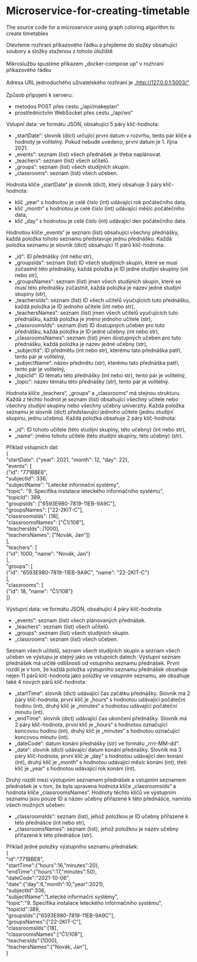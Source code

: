 # Microservice-for-creating-timetable
The source code for a microservice using graph coloring algorithm to create timetables

Otevřeme rozhraní příkazového řádku a přejdeme do složky obsahující soubory a složky staženou z tohoto úložiště<br/><br/>
Mikroslužbu spustíme příkazem „docker-compose up“ v rozhraní příkazového řádku<br/><br/>
Adresa URL jednoduchého uživatelského rozhraní je „http://127.0.0.1:5003/“ <br/><br/>
Způsob připojení k serveru:
+ metodou POST přes cestu „/api/makeplan“
+ prostřednictvím WebSocket přes cestu „/api/ws“

Vstupní data: ve formátu JSON, obsahující 5 páry klíč-hodnota:
+ „startDate“: slovník (dict) určující první datum v rozvrhu, tento pár klíče a hodnoty je volitelný. Pokud nebude uvedeno, první datum je 1. října 2021.
+ „events“: seznam (list) všech přednášek je třeba naplánovat.
+ „teachers“: seznam (list) všech učitelů.
+ „groups“: seznam (list) všech studijních skupin.
+ „classrooms“: seznam (list) všech učeben.

Hodnota klíče „startDate“ je slovník (dict), který obsahuje 3 páry klíč-hodnota:
+ klíč „year“ s hodnotou je celé číslo (int) udávající rok počátečního data,
+ klíč „month“ s hodnotou je celé číslo (int) udávající měsíc počátečního data,
+ klíč „day“ s hodnotou je celé číslo (int) udávající den počátečního data.

Hodnotou klíče „events“ je seznam (list) obsahující všechny přednášky, každá položka tohoto seznamu představuje jednu přednášku. Každá položka seznamu je slovník (dict) obsahující 11 párů klíč-hodnota:
+ „id“: ID přednášky (int nebo str),
+ „groupsIds“: seznam (list) ID všech studijních skupin, které se musí zúčastnit této přednášky, každá položka je ID jedné studijní skupiny (int nebo str),
+ „groupsNames“: seznam (list) jmen všech studijních skupin, které se musí této přednášky zúčastnit, každá položka je název jedné studijní skupiny (str), 
+ „teachersIds“: seznam (list) ID všech učitelů vyučujících tuto přednášku, každá položka je ID jednoho učitele (int nebo str),
+ „teachersNames“: seznam (list) jmen všech učitelů vyučujících tuto přednášku, každá položka je jméno jednoho učitele (str),
+ „classroomsIds“: seznam (list) ID dostupných učeben pro tuto přednášku, každá položka je ID jedné učebny (int nebo str),
+ „classroomsNames“: seznam (list) jmen dostupných učeben pro tuto přednášku, každá položka je název jedné učebny (str),
+ „subjectId“: ID předmětu (int nebo str), kterému tato přednáška patří, tento pár je volitelný,
+ „subjectName“: název předmětu (str), kterému tato přednáška patří, tento pár je volitelný,
+ „topicId“: ID tématu této přednášky (int nebo str), tento pár je volitelný,
+ „topic“: název tématu této přednášky (str), tento pár je volitelný.

Hodnota klíče „teachers“, „groups“ a „classrooms“ má stejnou strukturu. Každá z těchto hodnot je seznam (list) obsahující všechny učitele nebo všechny studijní skupiny nebo všechny učebny univerzity. Každá položka seznamu je slovník (dict) představující jednoho učitele (jednu studijní skupinu, jednu učebnu). Každá položka obsahuje 2 páry klíč-hodnota:
+ „id“: ID tohoto učitele (této studijní skupiny, této učebny) (int nebo str),
+ „name“: jméno tohoto učitele (této studijní skupiny, této učebny) (str).

Příklad vstupních dat: <br />
{ <br />
    "startDate": {"year": 2021, "month": 12, "day": 22}, <br />
    "events": [ <br />
    {"id": "771BBE8",  <br />
    "subjectId": 336, <br />
    "subjectName": "Letecké informační systémy", <br />
    "topic": "9. Specifika instalace leteckého informačního systému", <br />
    "topicId": 389, <br />
    "groupsIds": ["6593E980-7819-11EB-9A9C"],<br />
    "groupsNames": ["22-2KIT-C"],<br />
    "classroomsIds": [18], <br />
    "classroomsNames": ["Č1/108"], <br />
    "teachersIds": [1000],<br />
    "teachersNames": ["Novák, Jan"]}<br />
    ],<br />
    "teachers": [<br />
    {"id": 1000, "name": "Novák, Jan"}<br />
    ],<br />
    "groups": [<br />
    {"id": "6593E980-7819-11EB-9A9C", "name": "22-2KIT-C"}<br />
    ],<br />
    "classrooms": [<br />
    {"id": 18, "name": "Č1/108"}<br />
 ]}

Výstupní data: ve formátu JSON, obsahující 4 páry klíč-hodnota:
+ „events“: seznam (list) všech plánovaných přednášek.
+ „teachers“: seznam (list) všech učitelů.
+ „groups“: seznam (list) všech studijních skupin.
+ „classrooms“: seznam (list) všech učeben.

Seznam všech učitelů, seznam všech studijních skupin a seznam všech učeben ve výstupu je stejný jako ve vstupních datech. 
Výstupní seznam přednášek má určité odlišnosti od vstupního seznamu přednášek. První rozdíl je v tom, že každá položka výstupního seznamu přednášek obsahuje nejen 11 párů klíč-hodnota jako položky ve vstupním seznamu, ale obsahuje také 4 nových párů klíč-hodnota:
+ „startTime“: slovník (dict) udávající čas začátku přednášky. Slovník má 2 páry klíč-hodnota, první klíč je „hours“ s hodnotou udávající počáteční hodinu (int), druhý klíč je „minutes“ s hodnotou udávající počáteční minutu (int).
+ „endTime“: slovník (dict) udávající čas ukončení přednášky. Slovník má 2 páry klíč-hodnota, první klíč je „hours“ s hodnotou označující koncovou hodinu (int), druhý klíč je „minutes“ s hodnotou označující koncovou minutu (int).
+ „dateCode“: datum konání přednášky (str) ve formátu „rrrr-MM-dd“.
+ „date“: slovník (dict) udávající datum konání přednášky. Slovník má 3 páry klíč-hodnota, první klíč je „day“ s hodnotou udávající den konání (int), druhý klíč je „month“ s hodnotou udávající měsíc konání (int), třetí klíč je „year“ s hodnotou udávající rok konání (int).

Druhý rozdíl mezi výstupním seznamem přednášek a vstupním seznamem přednášek je v tom, že byla upravena hodnota klíče „classroomsIds“ a hodnota klíče „classroomsNames“. Hodnoty těchto klíčů ve výstupním seznamu jsou pouze ID a název učebny přiřazené k této přednášce, namísto všech možných učeben:
+ „classroomsIds“: seznam (list), jehož položkou je ID učebny přiřazené k této přednášce (int nebo str),
+ „classroomsNames“: seznam (list), jehož položkou je název učebny přiřazené k této přednášce (str).

Příklad jedné položky výstupního seznamu přednášek:<br />
    {<br />
    "id":"771BBE8",<br />
    "startTime":{"hours":16,"minutes":20},<br />
    "endTime":{"hours":17,"minutes":50},<br />
    "dateCode":"2021-10-06",<br />
    "date":{"day":6,"month":10,"year":2021},<br />
    "subjectId":336,<br />
    "subjectName":"Letecké informační systémy",<br />
    "topic":"9. Specifika instalace leteckého informačního systému",<br />
    "topicId":389,<br />
    "groupsIds":["6593E980-7819-11EB-9A9C"],<br />
    "groupsNames":["22-2KIT-C"],<br />
    "classroomsIds":[18],<br />
    "classroomsNames":["Č1/108"],<br />
    "teachersIds":[1000],<br />
    "teachersNames":["Novák, Jan"],<br />
    }
